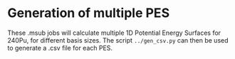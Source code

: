 # Generation of multiple PES

These .msub jobs will calculate multiple 1D Potential Energy Surfaces for 240Pu, for different basis sizes.
The script `../gen_csv.py` can then be used to generate a .csv file for each PES.
